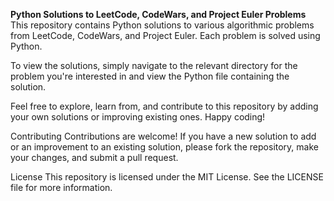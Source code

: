 **Python Solutions to LeetCode, CodeWars, and Project Euler Problems**
This repository contains Python solutions to various algorithmic problems from LeetCode, CodeWars, and Project Euler. Each problem is solved using Python.

To view the solutions, simply navigate to the relevant directory for the problem you're interested in and view the Python file containing the solution.

Feel free to explore, learn from, and contribute to this repository by adding your own solutions or improving existing ones. Happy coding!

Contributing
Contributions are welcome! If you have a new solution to add or an improvement to an existing solution, please fork the repository, make your changes, and submit a pull request.

License
This repository is licensed under the MIT License. See the LICENSE file for more information.
